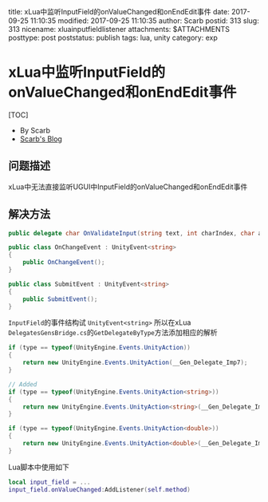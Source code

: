 title: xLua中监听InputField的onValueChanged和onEndEdit事件
date: 2017-09-25 11:10:35
modified: 2017-09-25 11:10:35
author: Scarb
postid: 313
slug: 313
nicename: xluainputfieldlistener
attachments: $ATTACHMENTS
posttype: post
poststatus: publish
tags: lua, unity
category: exp

# xLua中监听InputField的onValueChanged和onEndEdit事件

[TOC]

- By Scarb
- [Scarb's Blog](http://47.106.131.90/blog/uploads)

## 问题描述

xLua中无法直接监听UGUI中InputField的onValueChanged和onEndEdit事件

## 解决方法

```C#
public delegate char OnValidateInput(string text, int charIndex, char addedChar);

public class OnChangeEvent : UnityEvent<string>
{
    public OnChangeEvent();
}

public class SubmitEvent : UnityEvent<string>
{
    public SubmitEvent();
}
```

`InputField`的事件结构试 `UnityEvent<string>`
所以在xLua `DelegatesGensBridge.cs`的`GetDelegateByType`方法添加相应的解析

```C#
if (type == typeof(UnityEngine.Events.UnityAction))
{
    return new UnityEngine.Events.UnityAction(__Gen_Delegate_Imp7);
}

// Added
if (type == typeof(UnityEngine.Events.UnityAction<string>))
{
    return new UnityEngine.Events.UnityAction<string>(__Gen_Delegate_Imp11);
}

if (type == typeof(UnityEngine.Events.UnityAction<double>))
{
    return new UnityEngine.Events.UnityAction<double>(__Gen_Delegate_Imp12);
}
```

Lua脚本中使用如下

```lua
local input_field = ...
input_field.onValueChanged:AddListener(self.method)
```